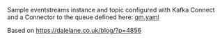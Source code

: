 Sample eventstreams instance and topic configured with Kafka Connect and a Connector to the queue defined here: [qm.yaml](../../mq/base/singleinstance-qm/qm.yaml)

Based on https://dalelane.co.uk/blog/?p=4856
